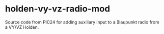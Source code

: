 # holden-vy-vz-radio-mod
Source code from PIC24 for adding auxiliary input to a Blaupunkt radio from a VY/VZ Holden.

